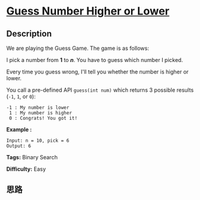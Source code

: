 # [Guess Number Higher or Lower][title]

## Description

We are playing the Guess Game. The game is as follows:

I pick a number from **1** to **_n_**. You have to guess which number I
picked.

Every time you guess wrong, I'll tell you whether the number is higher or
lower.

You call a pre-defined API `guess(int num)` which returns 3 possible results
(`-1`, `1`, or `0`):
            -1 : My number is lower     1 : My number is higher     0 : Congrats! You got it!    

**Example :**
            Input: n = 10, pick = 6    Output: 6    


**Tags:** Binary Search

**Difficulty:** Easy

## 思路

[title]: https://leetcode.com/problems/guess-number-higher-or-lower
